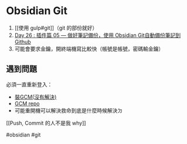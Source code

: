 # Obsidian Git
1. [[使用 gulp#git]]（git 的部份就好）
 1. [Day 26 : 插件篇 05 — 做好筆記備份，使用 Obsidian Git自動備份筆記到 Github](https://ithelp.ithome.com.tw/articles/10280373)
2. 可能會要求金鑰，開終端機寫比較快（帳號是帳號，密碼輸金鑰）

## 遇到問題
必須一直重新登入：
- [裝GCM(沒有解決)](https://docs.github.com/en/get-started/getting-started-with-git/caching-your-github-credentials-in-git)
- [GCM repo](https://github.com/GitCredentialManager/git-credential-manager)
- 可能重開機可以解決救命到底是什麼時候解決ㄉ

[[Push, Commit 的人不是我 why]]

#obsidian #git 